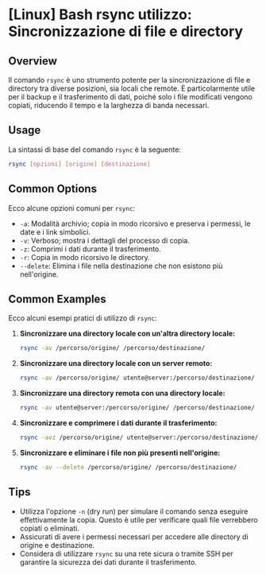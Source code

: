 # [Linux] Bash rsync utilizzo: Sincronizzazione di file e directory

## Overview
Il comando `rsync` è uno strumento potente per la sincronizzazione di file e directory tra diverse posizioni, sia locali che remote. È particolarmente utile per il backup e il trasferimento di dati, poiché solo i file modificati vengono copiati, riducendo il tempo e la larghezza di banda necessari.

## Usage
La sintassi di base del comando `rsync` è la seguente:

```bash
rsync [opzioni] [origine] [destinazione]
```

## Common Options
Ecco alcune opzioni comuni per `rsync`:

- `-a`: Modalità archivio; copia in modo ricorsivo e preserva i permessi, le date e i link simbolici.
- `-v`: Verboso; mostra i dettagli del processo di copia.
- `-z`: Comprimi i dati durante il trasferimento.
- `-r`: Copia in modo ricorsivo le directory.
- `--delete`: Elimina i file nella destinazione che non esistono più nell'origine.

## Common Examples
Ecco alcuni esempi pratici di utilizzo di `rsync`:

1. **Sincronizzare una directory locale con un'altra directory locale:**

   ```bash
   rsync -av /percorso/origine/ /percorso/destinazione/
   ```

2. **Sincronizzare una directory locale con un server remoto:**

   ```bash
   rsync -av /percorso/origine/ utente@server:/percorso/destinazione/
   ```

3. **Sincronizzare una directory remota con una directory locale:**

   ```bash
   rsync -av utente@server:/percorso/origine/ /percorso/destinazione/
   ```

4. **Sincronizzare e comprimere i dati durante il trasferimento:**

   ```bash
   rsync -avz /percorso/origine/ utente@server:/percorso/destinazione/
   ```

5. **Sincronizzare e eliminare i file non più presenti nell'origine:**

   ```bash
   rsync -av --delete /percorso/origine/ /percorso/destinazione/
   ```

## Tips
- Utilizza l'opzione `-n` (dry run) per simulare il comando senza eseguire effettivamente la copia. Questo è utile per verificare quali file verrebbero copiati o eliminati.
- Assicurati di avere i permessi necessari per accedere alle directory di origine e destinazione.
- Considera di utilizzare `rsync` su una rete sicura o tramite SSH per garantire la sicurezza dei dati durante il trasferimento.